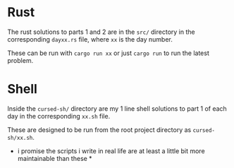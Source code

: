 # Rust
The rust solutions to parts 1 and 2 are in the `src/` directory in the corresponding `dayxx.rs` file, where `xx` is the day number.

These can be run with `cargo run xx` or just `cargo run` to run the latest problem.

# Shell
Inside the `cursed-sh/` directory are my 1 line shell solutions to part 1 of each day in the corresponding `xx.sh` file.

These are designed to be run from the root project directory as `cursed-sh/xx.sh`.

* i promise the scripts i write in real life are at least a little bit more maintainable than these *
